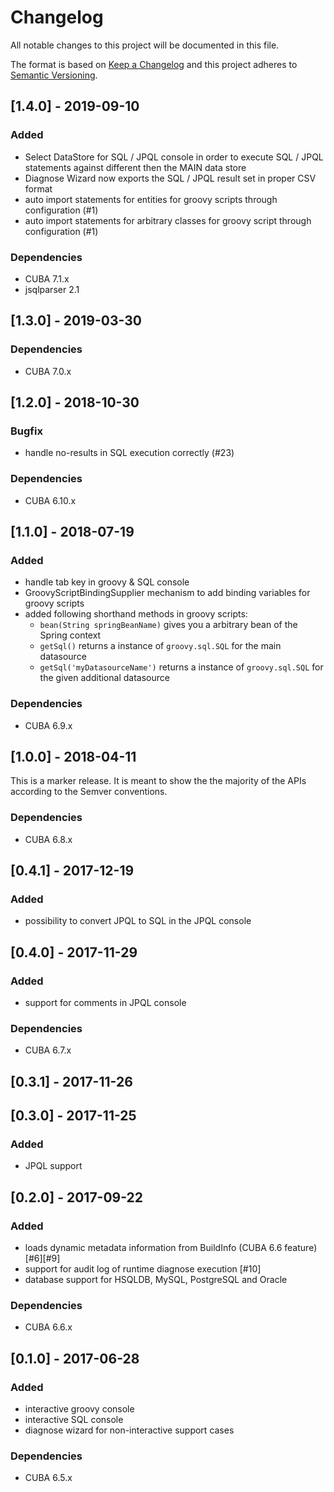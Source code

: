 # Changelog
All notable changes to this project will be documented in this file.

The format is based on [Keep a Changelog](http://keepachangelog.com/en/1.0.0/)
and this project adheres to [Semantic Versioning](http://semver.org/spec/v2.0.0.html).


## [1.4.0] - 2019-09-10

### Added
- Select DataStore for SQL / JPQL console in order to execute SQL / JPQL statements against different then the MAIN data store
- Diagnose Wizard now exports the SQL / JPQL result set in proper CSV format
- auto import statements for entities for groovy scripts through configuration (#1)
- auto import statements for arbitrary classes for groovy script through configuration (#1)

### Dependencies
- CUBA 7.1.x
- jsqlparser 2.1

## [1.3.0] - 2019-03-30

### Dependencies
- CUBA 7.0.x

## [1.2.0] - 2018-10-30

### Bugfix
- handle no-results in SQL execution correctly (#23)

### Dependencies
- CUBA 6.10.x

## [1.1.0] - 2018-07-19

### Added

- handle tab key in groovy & SQL console
- GroovyScriptBindingSupplier mechanism to add binding variables for groovy scripts
- added following shorthand methods in groovy scripts:
  - `bean(String springBeanName)` gives you a arbitrary bean of the Spring context
  - `getSql()` returns a instance of `groovy.sql.SQL` for the main datasource
  - `getSql('myDatasourceName')` returns a instance of `groovy.sql.SQL` for the given additional datasource
      

### Dependencies
- CUBA 6.9.x


## [1.0.0] - 2018-04-11

This is a marker release. It is meant to show the the majority of the APIs according to the Semver conventions.

### Dependencies
- CUBA 6.8.x

## [0.4.1] - 2017-12-19

### Added
- possibility to convert JPQL to SQL in the JPQL console

## [0.4.0] - 2017-11-29

### Added
- support for comments in JPQL console

### Dependencies
- CUBA 6.7.x

## [0.3.1] - 2017-11-26


## [0.3.0] - 2017-11-25

### Added
- JPQL support

## [0.2.0] - 2017-09-22

### Added
- loads dynamic metadata information from BuildInfo (CUBA 6.6 feature) [#6][#9]
- support for audit log of runtime diagnose execution [#10]
- database support for HSQLDB, MySQL, PostgreSQL and Oracle

### Dependencies
- CUBA 6.6.x

## [0.1.0] - 2017-06-28

### Added
- interactive groovy console
- interactive SQL console
- diagnose wizard for non-interactive support cases


### Dependencies
- CUBA 6.5.x
